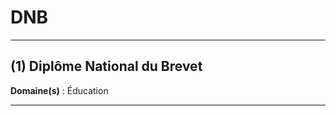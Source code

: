 # DNB

----------------------------------------

## (1) Diplôme National du Brevet

**Domaine(s)** : Éducation

----------------------------------------
